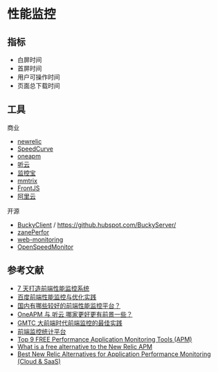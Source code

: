 # 性能监控

## 指标

- 白屏时间
- 首屏时间
- 用户可操作时间
- 页面总下载时间

## 工具

商业

- [newrelic](https://newrelic.com)
- [SpeedCurve](https://speedcurve.com)
- [oneapm](https://www.oneapm.com)
- [听云](https://demo.tingyun.com/browser-web)
- [监控宝](https://www.jiankongbao.com)
- [mmtrix](http://www.mmtrix.com)
- [FrontJS](https://www.frontjs.com/)
- [阿里云](https://help.aliyun.com/document_detail/58652.html?spm=a2c4g.11186623.3.2.56643ddf5ZO9HF)

开源

- [BuckyClient](https://github.com/HubSpot/BuckyClient) / https://github.hubspot.com/BuckyServer/
- [zanePerfor](https://github.com/wangweianger/zanePerfor)
- [web-monitoring](https://github.com/kisslove/web-monitoring/)
- [OpenSpeedMonitor](https://github.com/iteratec/OpenSpeedMonitor)

## 参考文献

- [7 天打造前端性能监控系统](http://fex.baidu.com/blog/2014/05/build-performance-monitor-in-7-days/)
- [百度前端性能监控与优化实践](https://www.slideshare.net/welefen/ss-13579027)
- [国内有哪些较好的前端性能监控平台？](https://www.zhihu.com/question/29945364)
- [OneAPM 与 听云 哪家更好更有前景一些？](https://www.zhihu.com/question/29363166)
- [GMTC 大前端时代前端监控的最佳实践](http://jm.taobao.org/2018/06/29/%E5%A4%A7%E5%89%8D%E7%AB%AF%E6%97%B6%E4%BB%A3%E5%89%8D%E7%AB%AF%E7%9B%91%E6%8E%A7%E7%9A%84%E6%9C%80%E4%BD%B3%E5%AE%9E%E8%B7%B5/)
- [前端监控统计平台](https://github.com/huixisheng/huixisheng.github.com/issues/21)
- [Top 9 FREE Performance Application Monitoring Tools (APM)](https://testguild.com/apm/)
- [What is a free alternative to the New Relic APM](https://www.quora.com/What-is-a-free-alternative-to-the-New-Relic-APM)
- [Best New Relic Alternatives for Application Performance Monitoring (Cloud & SaaS)](https://www.ittsystems.com/new-relic-alternatives/)
